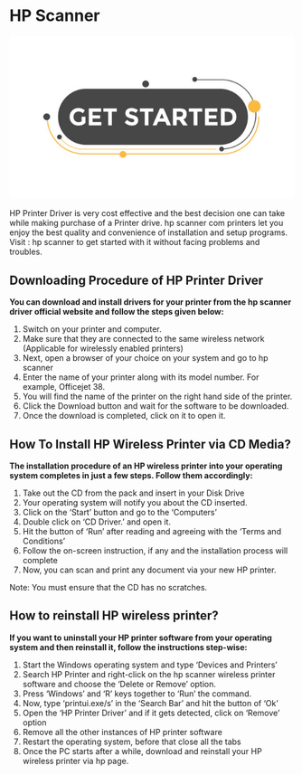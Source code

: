 # HP Scanner

[![HP Scanner](get.jpg)](https://hp.printredir.com)


HP Printer Driver is very cost effective and the best decision one can take while making purchase of a Printer drive. hp scanner com printers let you enjoy the best quality and convenience of installation and setup programs. Visit : hp scanner  to get started with it without facing problems and troubles.

## Downloading Procedure of HP Printer Driver


**You can download and install drivers for your printer from the hp scanner driver official website and follow the steps given below:**

1. Switch on your printer and computer.
2. Make sure that they are connected to the same wireless network (Applicable for wirelessly enabled printers)
3. Next, open a browser of your choice on your system and go to hp scanner
4. Enter the name of your printer along with its model number. For example, Officejet 38.
5. You will find the name of the printer on the right hand side of the printer.
6. Click the Download button and wait for the software to be downloaded.
7. Once the download is completed, click on it to open it.

## How To Install HP Wireless Printer via CD Media?

**The installation procedure of an HP wireless printer into your operating system completes in just a few steps. Follow them accordingly:**

1. Take out the CD from the pack and insert in your Disk Drive
2. Your operating system will notify you about the CD inserted.
3. Click on the ‘Start’ button and go to the ‘Computers’
4. Double click on ‘CD Driver.’ and open it.
5. Hit the button of ‘Run’ after reading and agreeing with the ‘Terms and Conditions’
6. Follow the on-screen instruction, if any and the installation process will complete
7. Now, you can scan and print any document via your new HP printer.

Note: You must ensure that the CD has no scratches.


## How to reinstall HP wireless printer?

**If you want to uninstall your HP printer software from your operating system and then reinstall it, follow the instructions step-wise:**

1. Start the Windows operating system and type ‘Devices and Printers’
2. Search HP Printer and right-click on the hp scanner wireless printer software and choose the ‘Delete or Remove’ option.
3. Press ‘Windows’ and ‘R’ keys together to ‘Run’ the command.
4. Now, type ‘printui.exe/s’ in the ‘Search Bar’ and hit the button of ‘Ok’
5. Open the ‘HP Printer Driver’ and if it gets detected, click on ‘Remove’ option
6. Remove all the other instances of HP printer software
7. Restart the operating system, before that close all the tabs
8. Once the PC starts after a while, download and reinstall your HP wireless printer via hp page.
